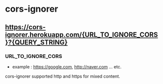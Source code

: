 # cors-ignorer

## https://cors-ignorer.herokuapp.com/{URL_TO_IGNORE_CORS}?{QUERY_STRING}

### URL_TO_IGNORE_CORS
- example : https://google.com, http://naver.com ... etc.

cors-ignorer supported http and https for mixed content.
